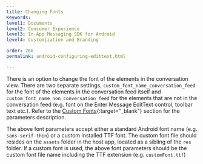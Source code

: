 ```yaml
---
title: Changing Fonts
Keywords:
level1: Documents
level2: Consumer Experience
level3: In-App Messaging SDK for Android
level4: Customization and Branding

order: 266
permalink: android-configuring-edittext.html

---
```


There is an option to change the font of the elements in the conversation view. There are two separate settings, ```custom_font_name_conversation_feed``` for the font of the elements in the conversation feed itself and ```custom_font_name_non_conversation_feed``` for the elements that are not in the conversation feed (e.g. font on the Enter Message EditText control, toolbar text etc.). Refer to the [Custom Fonts](/android-attributes.html#custom_fonts){:target="_blank"} section for the parameters description.

The above font parameters accept either a standard Android font name (e.g. ```sans-serif-thin```) or a custom installed TTF font. The custom font file should resides on the ```assets``` folder in the host app, located as a sibling of the ```res``` folder. If a custom font is used, the above font parameters should be the custom font file name including the TTF extension (e.g. ```customFont.ttf```)
